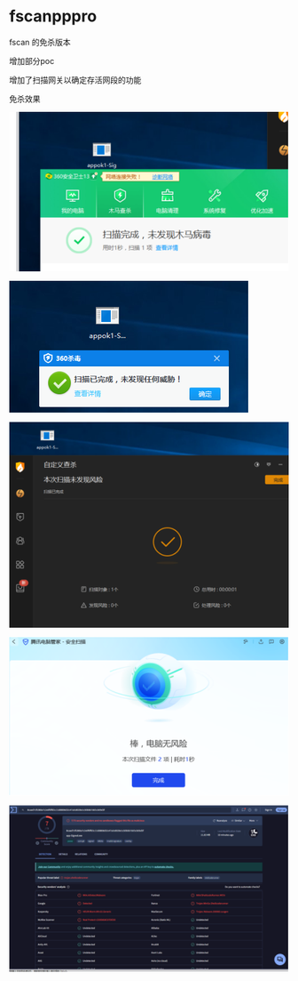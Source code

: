 # fscanpppro
fscan 的免杀版本


增加部分poc

增加了扫描网关以确定存活网段的功能

免杀效果

![image-20240708093949690](/image/1720402906585.jpg)

![image-20240708093954467](/image/1720402918440.jpg)

![image-20240708093958352](/image/1720402922061.jpg)

![image-20240708094001651](/image/1720402924525.jpg)

![image-20240708094011205](/image/1720402927017.jpg)
